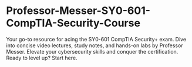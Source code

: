 # Professor-Messer-SY0-601-CompTIA-Security-Course
Your go-to resource for acing the SY0-601 CompTIA Security+ exam. Dive into concise video lectures, study notes, and hands-on labs by Professor Messer. Elevate your cybersecurity skills and conquer the certification. Ready to level up? Start here.
